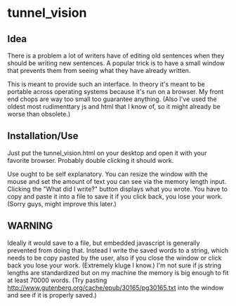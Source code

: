 # tunnel_vision

## Idea
There is a problem a lot of writers have of editing old sentences when they should be writing new sentences. A popular trick is to have a small window that prevents them from seeing what they have already written.

This is meant to provide such an interface. In theory it's meant to be portable across operating systems because it's run on a browser. My front end chops are way too small too guarantee anything. (Also I've used the oldest most rudimenttary js and html that I know of, so it might already be worse than obsolete.)

## Installation/Use

Just put the tunnel_vision.html on your desktop and open it with your favorite browser. Probably double clicking it should work.

Use ought to be self explanatory. You can resize the window with the mouse and set the amount of text you can see via the memory length input. Clicking the "What did I write?" button displays what you wrote. You have to copy and paste it into a file to save it if you click back, you lose your work. (Sorry guys, might improve this later.)

## WARNING

Ideally it would save to a file, but embedded javascript is generally prevented from doing that. Instead I write the saved words to a string, which needs to be copy pasted by the user, also if you close the window or click back you lose your work. (Extremely kluge I know.) I'm not sure if js string lengths are standardized but on my machine the memory is big enough to fit at least 70000 words. (Try pasting http://www.gutenberg.org/cache/epub/30165/pg30165.txt into the window and see if it is properly saved.)
